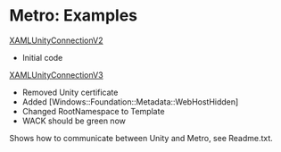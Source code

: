 Metro: Examples
===============


[XAMLUnityConnectionV2](http://www.google.com/url?q=http%3A%2F%2Ffiles.unity3d.com%2Ftomas%2FMetro%2FExamples%2FXAMLUnityConnectionV2.zip&sa=D&sntz=1&usg=AFrqEzd_RRGSaI2IT0LJjuLJdL0kMYjaJg.html)
* Initial code

[XAMLUnityConnectionV3](http://www.google.com/url?q=http%3A%2F%2Ffiles.unity3d.com%2Ftomas%2FMetro%2FExamples%2FXAMLUnityConnectionV3.zip&sa=D&sntz=1&usg=AFrqEzeyOxuxFkr3yGde7Tmrde8yAry3bQ.html)
* Removed Unity certificate
* Added [Windows::Foundation::Metadata::WebHostHidden]
* Changed RootNamespace to Template
* WACK should be green now

Shows how to communicate between Unity and Metro, see Readme.txt.
